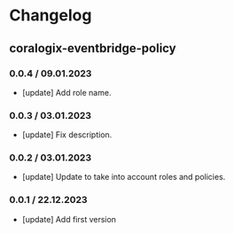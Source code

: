 # Changelog

## coralogix-eventbridge-policy

### 0.0.4 / 09.01.2023
* [update] Add role name.

### 0.0.3 / 03.01.2023
* [update] Fix description.

### 0.0.2 / 03.01.2023
* [update] Update to take into account roles and policies.

### 0.0.1 / 22.12.2023
* [update] Add first version
<!-- To add a new entry write: -->
<!-- ### version / full date -->
<!-- * [Update/Bug fix] message that describes the changes that you apply -->
